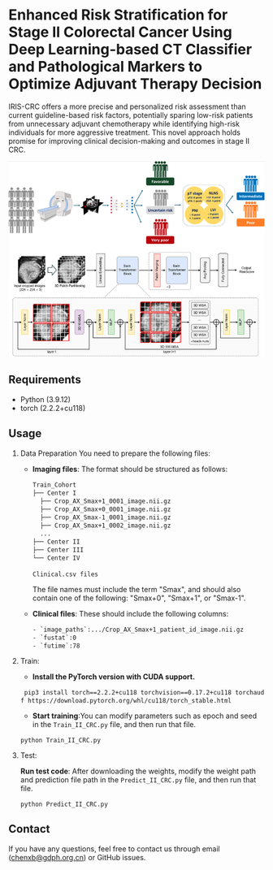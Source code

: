 # Enhanced Risk Stratification for Stage II Colorectal Cancer Using Deep Learning-based CT Classifier and Pathological Markers to Optimize Adjuvant Therapy Decision

IRIS-CRC offers a more precise and personalized risk assessment than current guideline-based risk factors, potentially sparing low-risk patients from unnecessary adjuvant chemotherapy while identifying high-risk individuals for more aggressive treatment. This novel approach holds promise for improving clinical decision-making and outcomes in stage II CRC.

![figure_2.jpg](https://github.com/Chenxiaobo0828/STAR-CRC/blob/main/figure_1.jpg)

## Requirements

- Python (3.9.12)
- torch (2.2.2+cu118)
## Usage

1. Data Preparation
	You need to prepare the following files:

	- **Imaging files**: The format should be structured as follows:
		```
		Train_Cohort
		├── Center I
		  ├── Crop_AX_Smax+1_0001_image.nii.gz
		  ├── Crop_AX_Smax+0_0001_image.nii.gz
		  ├── Crop_AX_Smax-1_0001_image.nii.gz
		  ├── Crop_AX_Smax+1_0002_image.nii.gz
		  ...
		├── Center II
		├── Center III
		└── Center IV
		
		Clinical.csv files
		```
		The file names must include the term "Smax", and should also contain one of the following: "Smax+0", "Smax+1", or "Smax-1".    

	- **Clinical files**: These should include the following columns:
		```
	    - `image_paths`:.../Crop_AX_Smax+1_patient_id_image.nii.gz
	    - `fustat`:0
	    - `futime`:78
	    ```		
	
2. Train:
    
     - **Install the PyTorch version with CUDA support.**
    
    ```
     pip3 install torch==2.2.2+cu118 torchvision==0.17.2+cu118 torchaudio==2.2.2 -f https://download.pytorch.org/whl/cu118/torch_stable.html
    ```
    
    - **Start training**:You can modify parameters such as epoch and seed in the `Train_II_CRC.py` file, and then run that file.
    
    ```
    python Train_II_CRC.py
    ```
    
3. Test:
    
    **Run test code**:   After downloading the weights, modify the weight path and prediction file path in the `Predict_II_CRC.py` file, and then run that file.
    
    ```
    python Predict_II_CRC.py
    ```

## Contact
If you have any questions, feel free to contact us through email ([chenxb@gdph.org.cn](mailto:chenxb@gdph.org.cn)) or GitHub issues. 